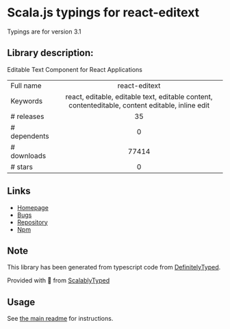 
# Scala.js typings for react-editext

Typings are for version 3.1

## Library description:
Editable Text Component for React Applications

|                    |                 |
| ------------------ | :-------------: |
| Full name          | react-editext |
| Keywords           | react, editable, editable text, editable content, contenteditable, content editable, inline edit |
| # releases         | 35 |
| # dependents       | 0 |
| # downloads        | 77414 |
| # stars            | 0 |

## Links
- [Homepage](https://github.com/alioguzhan/react-editext#readme)
- [Bugs](https://github.com/alioguzhan/react-editext/issues)
- [Repository](https://github.com/alioguzhan/react-editext)
- [Npm](https://www.npmjs.com/package/react-editext)
    


## Note
This library has been generated from typescript code from [DefinitelyTyped](https://definitelytyped.org).

Provided with :purple_heart: from [ScalablyTyped](https://github.com/oyvindberg/ScalablyTyped)

## Usage
See [the main readme](../../readme.md) for instructions.


